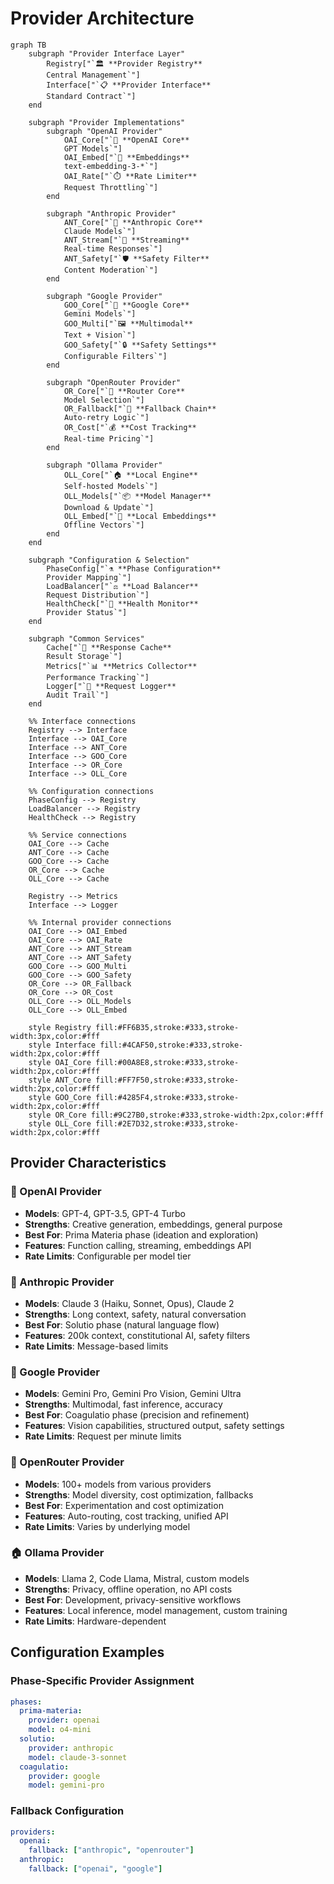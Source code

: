 # Provider Architecture

```mermaid
graph TB
    subgraph "Provider Interface Layer"
        Registry["`🏛️ **Provider Registry**
        Central Management`"]
        Interface["`📋 **Provider Interface**
        Standard Contract`"]
    end
    
    subgraph "Provider Implementations"
        subgraph "OpenAI Provider"
            OAI_Core["`🤖 **OpenAI Core**
            GPT Models`"]
            OAI_Embed["`🧮 **Embeddings**
            text-embedding-3-*`"]
            OAI_Rate["`⏱️ **Rate Limiter**
            Request Throttling`"]
        end
        
        subgraph "Anthropic Provider"
            ANT_Core["`🧠 **Anthropic Core**
            Claude Models`"]
            ANT_Stream["`🌊 **Streaming**
            Real-time Responses`"]
            ANT_Safety["`🛡️ **Safety Filter**
            Content Moderation`"]
        end
        
        subgraph "Google Provider"
            GOO_Core["`🌟 **Google Core**
            Gemini Models`"]
            GOO_Multi["`🖼️ **Multimodal**
            Text + Vision`"]
            GOO_Safety["`🔒 **Safety Settings**
            Configurable Filters`"]
        end
        
        subgraph "OpenRouter Provider"
            OR_Core["`🔗 **Router Core**
            Model Selection`"]
            OR_Fallback["`🔄 **Fallback Chain**
            Auto-retry Logic`"]
            OR_Cost["`💰 **Cost Tracking**
            Real-time Pricing`"]
        end
        
        subgraph "Ollama Provider"
            OLL_Core["`🏠 **Local Engine**
            Self-hosted Models`"]
            OLL_Models["`📦 **Model Manager**
            Download & Update`"]
            OLL_Embed["`🧮 **Local Embeddings**
            Offline Vectors`"]
        end
    end
    
    subgraph "Configuration & Selection"
        PhaseConfig["`⚗️ **Phase Configuration**
        Provider Mapping`"]
        LoadBalancer["`⚖️ **Load Balancer**
        Request Distribution`"]
        HealthCheck["`💚 **Health Monitor**
        Provider Status`"]
    end
    
    subgraph "Common Services"
        Cache["`💾 **Response Cache**
        Result Storage`"]
        Metrics["`📊 **Metrics Collector**
        Performance Tracking`"]
        Logger["`📝 **Request Logger**
        Audit Trail`"]
    end
    
    %% Interface connections
    Registry --> Interface
    Interface --> OAI_Core
    Interface --> ANT_Core
    Interface --> GOO_Core
    Interface --> OR_Core
    Interface --> OLL_Core
    
    %% Configuration connections
    PhaseConfig --> Registry
    LoadBalancer --> Registry
    HealthCheck --> Registry
    
    %% Service connections
    OAI_Core --> Cache
    ANT_Core --> Cache
    GOO_Core --> Cache
    OR_Core --> Cache
    OLL_Core --> Cache
    
    Registry --> Metrics
    Interface --> Logger
    
    %% Internal provider connections
    OAI_Core --> OAI_Embed
    OAI_Core --> OAI_Rate
    ANT_Core --> ANT_Stream
    ANT_Core --> ANT_Safety
    GOO_Core --> GOO_Multi
    GOO_Core --> GOO_Safety
    OR_Core --> OR_Fallback
    OR_Core --> OR_Cost
    OLL_Core --> OLL_Models
    OLL_Core --> OLL_Embed
    
    style Registry fill:#FF6B35,stroke:#333,stroke-width:3px,color:#fff
    style Interface fill:#4CAF50,stroke:#333,stroke-width:2px,color:#fff
    style OAI_Core fill:#00A8E8,stroke:#333,stroke-width:2px,color:#fff
    style ANT_Core fill:#FF7F50,stroke:#333,stroke-width:2px,color:#fff
    style GOO_Core fill:#4285F4,stroke:#333,stroke-width:2px,color:#fff
    style OR_Core fill:#9C27B0,stroke:#333,stroke-width:2px,color:#fff
    style OLL_Core fill:#2E7D32,stroke:#333,stroke-width:2px,color:#fff
```

## Provider Characteristics

### 🤖 OpenAI Provider
- **Models**: GPT-4, GPT-3.5, GPT-4 Turbo
- **Strengths**: Creative generation, embeddings, general purpose
- **Best For**: Prima Materia phase (ideation and exploration)
- **Features**: Function calling, streaming, embeddings API
- **Rate Limits**: Configurable per model tier

### 🧠 Anthropic Provider  
- **Models**: Claude 3 (Haiku, Sonnet, Opus), Claude 2
- **Strengths**: Long context, safety, natural conversation
- **Best For**: Solutio phase (natural language flow)
- **Features**: 200k context, constitutional AI, safety filters
- **Rate Limits**: Message-based limits

### 🌟 Google Provider
- **Models**: Gemini Pro, Gemini Pro Vision, Gemini Ultra
- **Strengths**: Multimodal, fast inference, accuracy
- **Best For**: Coagulatio phase (precision and refinement)
- **Features**: Vision capabilities, structured output, safety settings
- **Rate Limits**: Request per minute limits

### 🔗 OpenRouter Provider
- **Models**: 100+ models from various providers
- **Strengths**: Model diversity, cost optimization, fallbacks
- **Best For**: Experimentation and cost optimization
- **Features**: Auto-routing, cost tracking, unified API
- **Rate Limits**: Varies by underlying model

### 🏠 Ollama Provider
- **Models**: Llama 2, Code Llama, Mistral, custom models
- **Strengths**: Privacy, offline operation, no API costs
- **Best For**: Development, privacy-sensitive workflows
- **Features**: Local inference, model management, custom training
- **Rate Limits**: Hardware-dependent

## Configuration Examples

### Phase-Specific Provider Assignment
```yaml
phases:
  prima-materia:
    provider: openai
    model: o4-mini
  solutio:
    provider: anthropic  
    model: claude-3-sonnet
  coagulatio:
    provider: google
    model: gemini-pro
```

### Fallback Configuration
```yaml
providers:
  openai:
    fallback: ["anthropic", "openrouter"]
  anthropic:
    fallback: ["openai", "google"]
```